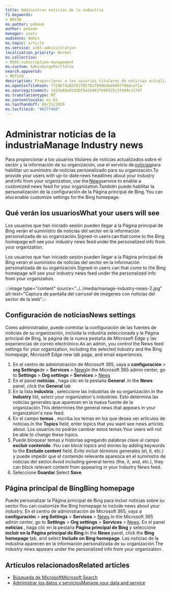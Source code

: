```yaml
---
title: Administrar noticias de la industria
f1.keywords:
- NOCSH
ms.author: pebaum
author: pebaum
manager: scotv
audience: Admin
ms.topic: article
ms.service: o365-administration
localization_priority: Normal
ms.collection:
- M365-subscription-management
ms.custom: AdminSurgePortfolio
search.appverid:
- MET150
description: Proporcionar a los usuarios titulares de noticias actualizados sobre el sector y la información de su organización, usar el servicio de noticias para habilitar un suministro de noticias personalizado para su organización.
ms.openlocfilehash: f319674a85f63f957817940bdbd449f708dcef2a
ms.sourcegitcommit: 1423e08a02d30f0a2b993fb99325c3f499c31787
ms.translationtype: MT
ms.contentlocale: es-ES
ms.lasthandoff: 09/25/2020
ms.locfileid: "48277460"
---
```

# <a name="manage-industry-news"></a><span data-ttu-id="540f4-103">Administrar noticias de la industria</span><span class="sxs-lookup"><span data-stu-id="540f4-103">Manage Industry news</span></span>

<span data-ttu-id="540f4-104">Para proporcionar a los usuarios titulares de noticias actualizados sobre el sector y la información de su organización, use el servicio de [noticias](https://admin.microsoft.com/adminportal/home?#/Settings/Services/:/Settings/L1/BingNews)para habilitar un suministro de noticias personalizado para su organización.</span><span class="sxs-lookup"><span data-stu-id="540f4-104">To provide your users with up-to-date news headlines about your industry and info from your organization, use the [News](https://admin.microsoft.com/adminportal/home?#/Settings/Services/:/Settings/L1/BingNews)service to enable a customized news feed for your organization.</span></span><span data-ttu-id="540f4-105">También puede habilitar la personalización de la configuración de la Página principal de Bing.</span><span class="sxs-lookup"><span data-stu-id="540f4-105"> You can also enable customize settings for the Bing homepage.</span></span>

## <a name="what-your-users-will-see"></a><span data-ttu-id="540f4-106">Qué verán los usuarios</span><span class="sxs-lookup"><span data-stu-id="540f4-106">What your users will see</span></span>

<span data-ttu-id="540f4-107">Los usuarios que han iniciado sesión pueden llegar a la Página principal de Bing verán el suministro de noticias del sector en la información personalizada de su organización.</span><span class="sxs-lookup"><span data-stu-id="540f4-107">Signed-in users can that come to the Bing homepage will see your industry news feed under the personalized info from your organization.</span></span>  

<span data-ttu-id="540f4-108">Los usuarios que han iniciado sesión pueden llegar a la Página principal de Bing verán el suministro de noticias del sector en la información personalizada de su organización.</span><span class="sxs-lookup"><span data-stu-id="540f4-108">Signed-in users can that come to the Bing homepage will see your industry news feed under the personalized info from your organization.</span></span>

:::image type="content" source="../../media/manage-industry-news-2.jpg" alt-text="Captura de pantalla del carrusel de imágenes con noticias del sector de la web":::

## <a name="news-settings"></a><span data-ttu-id="540f4-110">Configuración de noticias</span><span class="sxs-lookup"><span data-stu-id="540f4-110">News settings</span></span>

<span data-ttu-id="540f4-111">Como administrador, puede controlar la configuración de las fuentes de noticias de su organización, incluida la industria seleccionada y la Página principal de Bing, la página de la nueva pestaña de Microsoft Edge y las experiencias de correo electrónico.</span><span class="sxs-lookup"><span data-stu-id="540f4-111">As an admin, you control the News feed settings for your organization, including the selected industry and the Bing homepage, Microsoft Edge new tab page, and email experiences.</span></span>

1. <span data-ttu-id="540f4-112">En el centro de administración de Microsoft 365, vaya a **configuración**  >  **org Settings**de  >  **Services**  >  [News](https://admin.microsoft.com/adminportal/home?#/Settings/Services/:/Settings/L1/BingNews)</span><span class="sxs-lookup"><span data-stu-id="540f4-112">In the Microsoft 365 admin center, go to **Settings** > **Org settings** > **Services** > [News](https://admin.microsoft.com/adminportal/home?#/Settings/Services/:/Settings/L1/BingNews)</span></span>
2. <span data-ttu-id="540f4-113">En el panel **noticias** , haga clic en la pestaña **General** .</span><span class="sxs-lookup"><span data-stu-id="540f4-113">In the **News** panel, click the **General** tab</span></span>
3. <span data-ttu-id="540f4-114">En la lista **industria** , seleccione las industrias de su organización.</span><span class="sxs-lookup"><span data-stu-id="540f4-114">In the **Industry** list, select your organization's industries.</span></span> <span data-ttu-id="540f4-115">Esto determina las noticias generales que aparecen en la nueva fuente de la organización.</span><span class="sxs-lookup"><span data-stu-id="540f4-115">This determines the general news that appears in your organization's new feed.</span></span>
4. <span data-ttu-id="540f4-116">En el campo **temas** , escriba los temas en los que desea ver artículos de noticias.</span><span class="sxs-lookup"><span data-stu-id="540f4-116">In the **Topics** field, enter topics that you want see news articles about.</span></span> <span data-ttu-id="540f4-117">Los usuarios no podrán cambiar estos temas.</span><span class="sxs-lookup"><span data-stu-id="540f4-117">Your users will not be able to change these topics.</span></span>
5. <span data-ttu-id="540f4-118">Puede bloquear temas y historias agregando palabras clave al campo **excluir contenido** .</span><span class="sxs-lookup"><span data-stu-id="540f4-118">You can block topics and stories by adding keywords to the **Exclude content** field.</span></span> <span data-ttu-id="540f4-119">Evite incluir términos generales (el, ti, etc.) y puede impedir que el contenido relevante aparezca en el suministro de noticias del sector.</span><span class="sxs-lookup"><span data-stu-id="540f4-119">Avoid including general terms (the, it, and, etc.), they can block relevant content from appearing in your Industry News feed.</span></span>
6. <span data-ttu-id="540f4-120">Seleccione **Guardar**.</span><span class="sxs-lookup"><span data-stu-id="540f4-120">Select **Save**.</span></span>

## <a name="bing-homepage"></a><span data-ttu-id="540f4-121">Página principal de Bing</span><span class="sxs-lookup"><span data-stu-id="540f4-121">Bing homepage</span></span>

<span data-ttu-id="540f4-122">Puede personalizar la Página principal de Bing para incluir noticias sobre su sector.</span><span class="sxs-lookup"><span data-stu-id="540f4-122">You can customize the Bing homepage to include news about your industry.</span></span> <span data-ttu-id="540f4-123">En el centro de administración de Microsoft 365, vaya a **configuración**  >  **org Settings**  >  **Services**  >  [News](https://admin.microsoft.com/adminportal/home?#/Settings/Services/:/Settings/L1/BingNews).</span><span class="sxs-lookup"><span data-stu-id="540f4-123">In the Microsoft 365 admin center, go to **Settings** > **Org settings** > **Services** > [News](https://admin.microsoft.com/adminportal/home?#/Settings/Services/:/Settings/L1/BingNews).</span></span> <span data-ttu-id="540f4-124">En el panel **noticias** , haga clic en la pestaña **Página principal de Bing** y seleccione **incluir en la Página principal de Bing**.</span><span class="sxs-lookup"><span data-stu-id="540f4-124">In the **News** panel, click the **Bing homepage** tab, and select **Include on Bing homepage**.</span></span> <span data-ttu-id="540f4-125">Las noticias de la industria aparecen en la información personalizada de su organización.</span><span class="sxs-lookup"><span data-stu-id="540f4-125">The industry news appears under the personalized info from your organization .</span></span>

## <a name="related-articles"></a><span data-ttu-id="540f4-126">Artículos relacionados</span><span class="sxs-lookup"><span data-stu-id="540f4-126">Related articles</span></span>

- [<span data-ttu-id="540f4-127">Búsqueda de Microsoft</span><span class="sxs-lookup"><span data-stu-id="540f4-127">Microsoft Search</span></span>](https://docs.microsoft.com/microsoftsearch/)
- [<span data-ttu-id="540f4-128">Administrar los datos y servicios</span><span class="sxs-lookup"><span data-stu-id="540f4-128">Manage your data and service</span></span>](https://docs.microsoft.com/microsoft-365/admin/manage)

